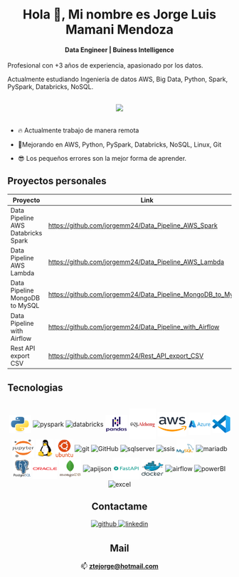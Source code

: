 <h1 align="center">Hola 👋, Mi nombre es Jorge Luis Mamani Mendoza</h1>
<h4 align="center">Data Engineer | Buiness Intelligence </h4>

Profesional con +3 años de experiencia, apasionado por los datos.

Actualmente estudiando Ingeniería de datos AWS, Big Data, Python, Spark, PySpark, Databricks, NoSQL.


<br/>  
<div align="center"><img src="https://todobi.com/content/images/2020/03/working_flow.gif" /></div>  
<br/>  

- 🔥 Actualmente trabajo de manera remota
  

- 📘Mejorando en AWS, Python, PySpark, Databricks, NoSQL, Linux, Git  
  

- 😎 Los pequeños errores son la mejor forma de aprender.  
## Proyectos personales

| Proyecto | Link |
| ------ | ------- |
| Data Pipeline AWS Databricks Spark | https://github.com/jorgemm24/Data_Pipeline_AWS_Spark |
| Data Pipeline AWS Lambda | https://github.com/jorgemm24/Data_Pipeline_AWS_Lambda |
| Data Pipeline MongoDB to MySQL | https://github.com/jorgemm24/Data_Pipeline_MongoDB_to_MySQL |
| Data Pipeline with Airflow | https://github.com/jorgemm24/Data_Pipeline_with_Airflow |
| Rest API export CSV | https://github.com/jorgemm24/Rest_API_export_CSV |


## Tecnologias
 <div style="display: inline_block" align="center"><br>
  <img align="center" alt="python" height="40" width="50" src="https://raw.githubusercontent.com/devicons/devicon/master/icons/python/python-original.svg">
  <img align="center" alt="pyspark" height="50" width="70" src="https://miro.medium.com/max/800/1*nPcdyVwgcuEZiEZiRqApug.jpeg">
  <img align="center" alt="databricks" height="50" width="80" src="https://upload.wikimedia.org/wikipedia/commons/6/63/Databricks_Logo.png">
  <img align="center" alt="pandas" height="40" width="50" src="https://raw.githubusercontent.com/devicons/devicon/master/icons/pandas/pandas-original-wordmark.svg">
  <img align="center" alt="sqlalchemy" height="70" width="60" src="https://raw.githubusercontent.com/devicons/devicon/master/icons/sqlalchemy/sqlalchemy-original-wordmark.svg">
  <img align="center" alt="AWS" height="55" width="65" src="https://raw.githubusercontent.com/devicons/devicon/master/icons/amazonwebservices/amazonwebservices-original-wordmark.svg">
  <img align="center" alt="azure" height="50" src="https://raw.githubusercontent.com/devicons/devicon/master/icons/azure/azure-original-wordmark.svg" />
  <img align="center" alt="VScode" height="40px" src="https://raw.githubusercontent.com/github/explore/80688e429a7d4ef2fca1e82350fe8e3517d3494d/topics/visual-studio-code/visual-studio-code.png" />
  <img align="center" alt="jupiter" height="40" width="50" src="https://raw.githubusercontent.com/devicons/devicon/master/icons/jupyter/jupyter-original-wordmark.svg">
  <img align="center" alt="linux" height="40px" src="https://raw.githubusercontent.com/devicons/devicon/master/icons/linux/linux-original.svg"/>
  <img align="center" alt="ubuntu" height="40px" src="https://raw.githubusercontent.com/devicons/devicon/master/icons/ubuntu/ubuntu-plain-wordmark.svg"/> 
  <img align="center" alt="git" height="40" src="https://www.vectorlogo.zone/logos/git-scm/git-scm-icon.svg" /> 
  <img align="center" alt="GitHub" height="40px" src="https://cdn-icons-png.flaticon.com/512/733/733553.png"/>
  
  <img align="center" alt="sqlserver" height="40px" src="https://www.svgrepo.com/show/303229/microsoft-sql-server-logo.svg" />
  <img align="center" alt="ssis" height="40px" src="https://static.javatpoint.com/tutorial/ssis/images/ssis-tutorial.jpg" />
  <img align="center" alt="MySQL" height="40px" src="https://raw.githubusercontent.com/devicons/devicon/master/icons/mysql/mysql-original-wordmark.svg" />
  <img align="center" alt="mariadb" height="40px" width="85" src="https://upload.wikimedia.org/wikipedia/commons/thumb/6/68/Mariadb-seal-browntext.svg/2560px-Mariadb-seal-browntext.svg.png" />
  
  <img align="center" alt="postgresql" height="40px" src="https://raw.githubusercontent.com/devicons/devicon/master/icons/postgresql/postgresql-original-wordmark.svg" />
  <img align="center" alt="oracle" height="45px" width="55" src="https://raw.githubusercontent.com/devicons/devicon/master/icons/oracle/oracle-original.svg" />
  <img align="center" alt="mongodb" height="40" width="50" src="https://raw.githubusercontent.com/devicons/devicon/master/icons/mongodb/mongodb-original-wordmark.svg">
  <img align="center" alt="apijson" height="40" width="85" src="https://react-etc.net/files/2016-10/screen-shot-2016-10-12-at-6.59.54.png">
  <img align="center" alt="fastapi" height="50" width="60" src="https://raw.githubusercontent.com/devicons/devicon/master/icons/fastapi/fastapi-original-wordmark.svg">
  <img align="center" alt="docker" height="40" width="50" src="https://raw.githubusercontent.com/devicons/devicon/master/icons/docker/docker-original-wordmark.svg">
  <img align="center" alt="airflow" height="40" width="89" src="https://airflow.apache.org/images/feature-image.png">
  <img align="center" alt="powerBI" height="40px" src="https://powerbi.microsoft.com/pictures/shared/social/social-default-image.png" />
  <img align="center" alt="excel" height="40px" src="https://1000marcas.net/wp-content/uploads/2020/12/Microsoft-Excel-Logo.png" />
  
  

  
  ##
  
  <div> 


  ## Contactame
<div align="center">
<a href="https://github.com/jorgemm24" target="_blank">
<img src=https://img.shields.io/badge/github-%2324292e.svg?&style=for-the-badge&logo=github&logoColor=white alt=github style="margin-bottom: 5px;" />
</a>
<a href="https://linkedin.com/in/jorgemm24" target="_blank">
<img src=https://img.shields.io/badge/linkedin-%231E77B5.svg?&style=for-the-badge&logo=linkedin&logoColor=white alt=linkedin style="margin-bottom: 5px;" />
</a>  
</div>  
  
   ## Mail
📫 **ztejorge@hotmail.com**
